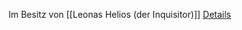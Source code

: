 Im Besitz von [[Leonas Helios (der Inquisitor)]]
[Details](https://www.dndbeyond.com/magic-items/9228909-oil-of-slipperiness)
